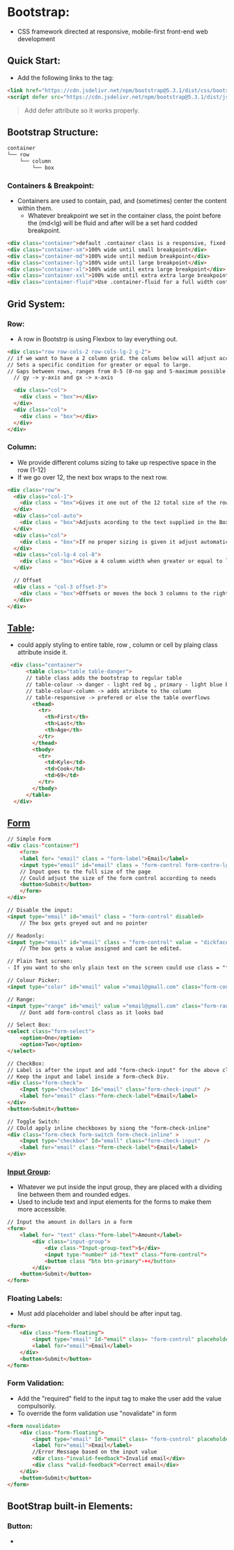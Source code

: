 # Bootstrap:
- CSS framework directed at responsive, mobile-first front-end web development

## Quick Start:
- Add the following links to the <head> tag:
```html
<link href="https://cdn.jsdelivr.net/npm/bootstrap@5.3.1/dist/css/bootstrap.min.css" rel="stylesheet" integrity="sha384-4bw+/aepP/YC94hEpVNVgiZdgIC5+VKNBQNGCHeKRQN+PtmoHDEXuppvnDJzQIu9" crossorigin="anonymous">
<script defer src="https://cdn.jsdelivr.net/npm/bootstrap@5.3.1/dist/js/bootstrap.bundle.min.js" integrity="sha384-HwwvtgBNo3bZJJLYd8oVXjrBZt8cqVSpeBNS5n7C8IVInixGAoxmnlMuBnhbgrkm" crossorigin="anonymous"></script>
```
> Add defer attribute so it works properly.

## Bootstrap Structure:
```html
container
└── row
    └── column
        └── box
```
### Containers & Breakpoint:
- Containers are used to contain, pad, and (sometimes) center the content within them.
  - Whatever breakpoint we set in the container class, the point before the (md<lg) will be fluid and after will be a set hard codded breakpoint.
```html
<div class="container">default .container class is a responsive, fixed-width container, meaning its max-width changes at each breakpoint.</div>
<div class="container-sm">100% wide until small breakpoint</div>
<div class="container-md">100% wide until medium breakpoint</div>
<div class="container-lg">100% wide until large breakpoint</div>
<div class="container-xl">100% wide until extra large breakpoint</div>
<div class="container-xxl">100% wide until extra extra large breakpoint</div>
<div class="container-fluid">Use .container-fluid for a full width container, spanning the entire width of the viewport.</div>
```
## Grid System:
### Row:
- A row in Bootstrp is using Flexbox to lay everything out.
```html
<div class="row row-cols-2 row-cols-lg-2 g-2">
// if we want to have a 2 column grid. the colums below will adjust accordingly
// Sets a specific condition for greater or equal to large.
// Gaps between rows, ranges from 0-5 (0-no gap and 5-maximum possible gap)
  // gy -> y-axis and gx -> x-axis

  <div class="col">
    <div class = "box"></div>  
  </div>
  <div class="col">
    <div class = "box"></div>  
  </div>
</div>
```
### Column:
- We provide different colums sizing to take up respective space in the row (1-12)
- If we go over 12, the next box wraps to the next row.
```html
<div class="row">
  <div class="col-1">
    <div class = "box">Gives it one out of the 12 total size of the row</div>  
  </div>
  <div class="col-auto">
    <div class = "box">Adjusts acording to the text supplied in the Box</div>
  </div>
  <div class="col">
    <div class = "box">If no proper sizing is given it adjust automatically, using flexbox.</div>
  </div>
  <div class="col-lg-4 col-8">
    <div class = "box">Give a 4 column width when greater or equal to large but blow this, it goes back to 8 columns. lg-4 overwrites the original command.</div>
  </div>

  // Offset
  <div class = "col-3 offset-3">
    <div class = "box">Offsets or moves the bock 3 columns to the right (creates space)</div>
  </div>
</div>
```

## [Table](https://getbootstrap.com/docs/5.0/content/tables/):
- could apply styling to entire table, row , column or cell by plaing class attribute inside it.
```html
 <div class="container">
      <table class="table table-danger">
      // table class adds the bootstrap to regular table
      // table-colour -> danger - light red bg , primary - light blue bg
      // table-colour-column -> adds atribute to the column
      // table-responsive -> prefered or else the table overflows
        <thead>
          <tr>
            <th>First</th>
            <th>Last</th>
            <th>Age</th>
          </tr>
        </thead>
        <tbody>
          <tr>
            <td>Kyle</td>
            <td>Cook</td>
            <td>69</td>
          </tr>
        </tbody>
      </table>
  </div>
```

## [Form](https://getbootstrap.com/docs/5.0/forms/overview/)
```html
// Simple Form
<div class-"container")
    <form>
    <label for= "email" class = "form-label">Email</label>
    <input type="email" id="email" class = "form-control form-contro-lg">
    // Input goes to the full size of the page
    // Could adjust the size of the form control according to needs
    <button>Submit</button>
    </form>
</div>

// Disable the input:
<input type="email" id="email" class = "form-control" disabled>
    // The box gets greyed out and no pointer

// Readonly:
<input type="email" id="email" class = "form-control" value = "dickface@gmail.com" readonly>
    // The box gets a value assigned and cant be edited.

// Plain Text screen:
- If you want to sho only plain text on the screen could use class = "form-control-plaintext"

// Colour Picker:
<input type="color" id="email" value ="email@gmall.com" class="form-control form-control-color">

// Range:
<input type="range" id="email" value ="email@gmall.com" class="form-range">
    // Dont add form-control class as it looks bad

// Select Box:
<select class="form-select">
    <option>One</option>
    <option>Two</option>
</select>

// CheckBox:
// Label is after the input and add "form-check-input" for the above class.
// Keep the input and label inside a form-check Div.
<div class="form-check">
    <Input type="checkbox" Id="email" class="form-check-input" />
    <label for="email" class-"form-check-label">Email</label>
</div>
<button>Submit</button>

// Toggle Switch:
// COuld apply inline checkboxes by siong the "form-check-inline"
<div class="form-check form-switch form-check-inline" >
    <Input type="checkbox" Id="emall" class="form-check-input" />
    <label for="email" class-"form-check-label">Email</label>
</div>
```

### [Input Group](https://getbootstrap.com/docs/5.0/forms/input-group/):
- Whatever we put inside the input group, they are placed with a dividing line between them and rounded edges.
- Used to include text and input elements for the forms to make them more accessible.
```html
// Input the amount in dollars in a form
<form>
    <label for= "text" class-"form-label">Amount</label>
        <div class="input-group">
            <div class-"Input-group-text">$</div>
            <input type-"number" id-"text" class-"form-control">
            <button class "btn btn-primary"›+</button>
        </div>
    <button>Submit</button>
</form>
```

### Floating Labels:
- Must add placeholder and label should be after input tag.
```html
<form>
    <div class-"form-floating">
        <input type="email" Id-"email" class= "form-control" placeholder= "Place email here">
        <label for="email">Email</label>
    </div>
    <button>Submit</button>
</form>
```

### Form Validation:
- Add the "required" field to the input tag to make the user add the value compulsorily.
- To override the form validation use "novalidate" in form
```html
<form novalidate>
    <div class-"form-floating">
        <input type="email" Id-"email" class= "form-control" placeholder= "Place email here" required>
        <label for="email">Email</label>
        //Error Message based on the input value
        <div class-"invalid-feedback">Invalid email</div>
        <div class "valid-feedback">Correct email</div>
    </div>
    <button>Submit</button>
</form>
```

## BootStrap built-in Elements:
### Button:
- 
